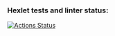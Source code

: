 ### Hexlet tests and linter status:
[![Actions Status](https://github.com/Xtoseone/qa-engineer-project-84/workflows/hexlet-check/badge.svg)](https://github.com/Xtoseone/qa-engineer-project-84/actions)